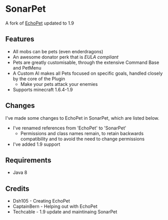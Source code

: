 SonarPet
========
A fork of [EchoPet](https://github.com/DSH105/EchoPet) updated to 1.9

## Features
- All mobs can be pets (even enderdragons)
- An awesome donator perk that is _EULA compliant_
- Pets are greatly customisable, through the extensive Command Base and PetMenu
- A Custom AI makes all Pets focused on specific goals, handled closely by the core of the Plugin
  - Make your pets attack your enemies
- Supports minecraft 1.6.4-1.9

## Changes
I've made some changes to EchoPet in SonarPet, which are listed below.
- I've renamed references from 'EchoPet' to 'SonarPet'
  - Permissions and class names remain, to retain backwards compatibility and to avoid the need to change permissions
- I've added 1.9 support

## Requirements
- Java 8

## Credits
- Dsh105 - Creating EchoPet
- CaptainBern - Helping out with EchoPet
- Techcable - 1.9 update and maintinaing SonarPet
